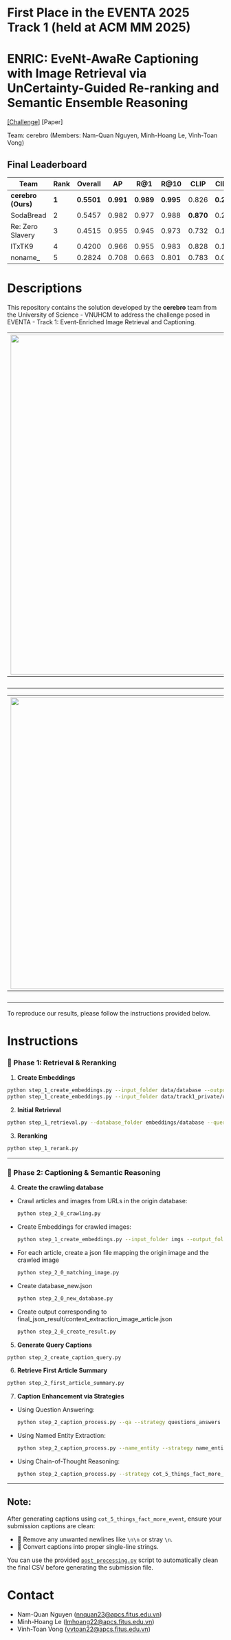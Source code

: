 # First Place in the EVENTA 2025 Track 1 (held at ACM MM 2025)

# ENRIC: EveNt-AwaRe Captioning with Image Retrieval via UnCertainty-Guided Re-ranking and Semantic Ensemble Reasoning

[[Challenge]](https://ltnghia.github.io/eventa/) [Paper]

Team: cerebro (Members: Nam-Quan Nguyen, Minh-Hoang Le, Vinh-Toan Vong)

## Final Leaderboard

| **Team**            | **Rank** | **Overall** | **AP**  | **R@1** | **R@10** | **CLIP** | **CIDEr** |
|---------------------|----------|-------------|---------|---------|----------|----------|-----------|
| **cerebro (Ours)**  | **1**    | **0.5501**  | **0.991** | **0.989** | **0.995** | 0.826    | **0.210** |
| SodaBread           | 2        | 0.5457      | 0.982   | 0.977   | 0.988    | **0.870** | 0.204     |
| Re: Zero Slavery    | 3        | 0.4515      | 0.955   | 0.945   | 0.973    | 0.732    | 0.156     |
| ITxTK9              | 4        | 0.4200      | 0.966   | 0.955   | 0.983    | 0.828    | 0.133     |
| noname\_            | 5        | 0.2824      | 0.708   | 0.663   | 0.801    | 0.783    | 0.081     |

# Descriptions

This repository contains the solution developed by the **cerebro** team from the University of Science - VNUHCM to address the challenge posed in EVENTA - Track 1: Event-Enriched Image Retrieval and Captioning.

|<img width="1656" height="788" alt="image" src="https://github.com/user-attachments/assets/76848373-cc65-4577-a05d-2b85530c652c" />|
|:--:|
|Overview of the Retrieval and Re-ranking Module|

|<img width="1684" height="676" alt="image" src="https://github.com/user-attachments/assets/5903cd1f-c33d-48f3-a22d-33cf3eb03984" />|
|:--:|
|Overview of the Captioning Module|

To reproduce our results, please follow the instructions provided below.

# Instructions
### 🔹 Phase 1: Retrieval & Reranking

1. **Create Embeddings**

```bash
python step_1_create_embeddings.py --input_folder data/database --output_folder embeddings/database
python step_1_create_embeddings.py --input_folder data/track1_private/query --output_folder embeddings/query
```

2. **Initial Retrieval**
```bash
python step_1_retrieval.py --database_folder embeddings/database --query_folder embeddings/query
```

3. **Reranking**

```bash
python step_1_rerank.py
```

---

### 🔹 Phase 2: Captioning & Semantic Reasoning

4. **Create the crawling database**

* Crawl articles and images from URLs in the origin database:

  ```bash
  python step_2_0_crawling.py
  ```

* Create Embeddings for crawled images:

  ```bash
  python step_1_create_embeddings.py --input_folder imgs --output_folder embeddings/maching_new_database_internvlg
  ```

* For each article, create a json file mapping the origin image and the crawled image

  ```bash
  python step_2_0_matching_image.py
  ```

* Create database_new.json

  ```bash
  python step_2_0_new_database.py
  ```

* Create output corresponding to final_json_result/context_extraction_image_article.json

  ```bash
  python step_2_0_create_result.py
  ```

5. **Generate Query Captions**

```bash
python step_2_create_caption_query.py
```

6. **Retrieve First Article Summary**

```bash
python step_2_first_article_summary.py
```

7. **Caption Enhancement via Strategies**

* Using Question Answering:

  ```bash
  python step_2_caption_process.py --qa --strategy questions_answers
  ```

* Using Named Entity Extraction:

  ```bash
  python step_2_caption_process.py --name_entity --strategy name_entity
  ```

* Using Chain-of-Thought Reasoning:

  ```bash
  python step_2_caption_process.py --strategy cot_5_things_fact_more_event
  ```

---

## Note:

After generating captions using `cot_5_things_fact_more_event`, ensure your submission captions are clean:

* 🔹 Remove any unwanted newlines like `\n\n` or stray `\n`.
* 🔹 Convert captions into proper single-line strings.

You can use the provided [`post_processing.py`](post_processing.py) script to automatically clean the final CSV before generating the submission file.


# Contact
- Nam-Quan Nguyen (nnquan23@apcs.fitus.edu.vn)
- Minh-Hoang Le (lmhoang22@apcs.fitus.edu.vn)
- Vinh-Toan Vong (vvtoan22@apcs.fitus.edu.vn)



